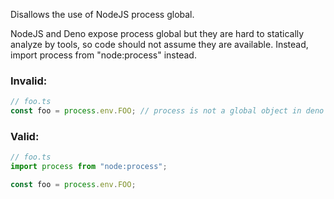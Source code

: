 Disallows the use of NodeJS process global.

NodeJS and Deno expose process global but they are hard to statically analyze by tools, so
code should not assume they are available. Instead, import process from "node:process" instead.

### Invalid:

```typescript
// foo.ts
const foo = process.env.FOO; // process is not a global object in deno
```

### Valid:

```typescript
// foo.ts
import process from "node:process";

const foo = process.env.FOO;
```
